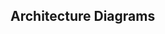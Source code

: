 <div id="title">

## Architecture Diagrams

</div>
<div id="body">

<include src="reading/unit-inParent-asPanel.md" boilerplate  />
<include src="drawing/unit-inParent-asPanel.md" boilerplate  />

</div>